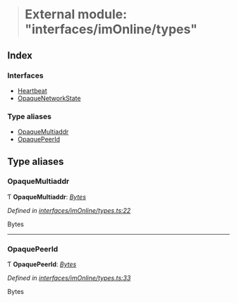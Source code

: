 > # External module: "interfaces/imOnline/types"

## Index

### Interfaces

* [Heartbeat](../interfaces/_interfaces_imonline_types_.heartbeat.md)
* [OpaqueNetworkState](../interfaces/_interfaces_imonline_types_.opaquenetworkstate.md)

### Type aliases

* [OpaqueMultiaddr](_interfaces_imonline_types_.md#opaquemultiaddr)
* [OpaquePeerId](_interfaces_imonline_types_.md#opaquepeerid)

## Type aliases

###  OpaqueMultiaddr

Ƭ **OpaqueMultiaddr**: *[Bytes](../classes/_primitive_bytes_.bytes.md)*

*Defined in [interfaces/imOnline/types.ts:22](https://github.com/polkadot-js/api/blob/8da5261/packages/types/src/interfaces/imOnline/types.ts#L22)*

Bytes

___

###  OpaquePeerId

Ƭ **OpaquePeerId**: *[Bytes](../classes/_primitive_bytes_.bytes.md)*

*Defined in [interfaces/imOnline/types.ts:33](https://github.com/polkadot-js/api/blob/8da5261/packages/types/src/interfaces/imOnline/types.ts#L33)*

Bytes